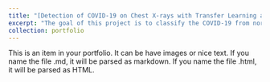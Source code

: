 ```yaml
---
title: "[Detection of COVID-19 on Chest X-rays with Transfer Learning and Ensemble Learning](https://github.com/kyadanarw/Ensemble-Deep-Learning-for-the-Detection-of-COVID-19-in-Unbalanced-Chest-X-ray-Dataset)"
excerpt: "The goal of this project is to classify the COVID-19 from normal and pneumonia on Chest X-rays in unbalanced data distribution setting. [Github Repository](https://github.com/kyadanarw/Ensemble-Deep-Learning-for-the-Detection-of-COVID-19-in-Unbalanced-Chest-X-ray-Dataset)<br/><img src='https://github.com/kyadanarw/Ensemble-Deep-Learning-for-the-Detection-of-COVID-19-in-Unbalanced-Chest-X-ray-Dataset/blob/DeepLearning/Images/applsci-11-10528-g014-550.jpg'>"
collection: portfolio
---
```


This is an item in your portfolio. It can be have images or nice text. If you name the file .md, it will be parsed as markdown. If you name the file .html, it will be parsed as HTML. 
